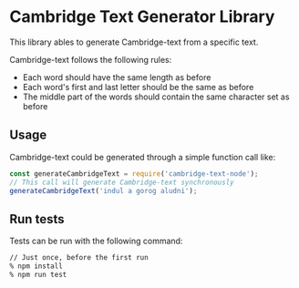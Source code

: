 # Cambridge Text Generator Library

This library ables to generate Cambridge-text from a specific text.

Cambridge-text follows the following rules:

- Each word should have the same length as before
- Each word's first and last letter should be the same as before
- The middle part of the words should contain the same character set as before

## Usage

Cambridge-text could be generated through a simple function call like:

```javascript
const generateCambridgeText = require('cambridge-text-node');
// This call will generate Cambridge-text synchronously
generateCambridgeText('indul a gorog aludni');
```

## Run tests

Tests can be run with the following command:

```bash
// Just once, before the first run
% npm install
% npm run test
```
